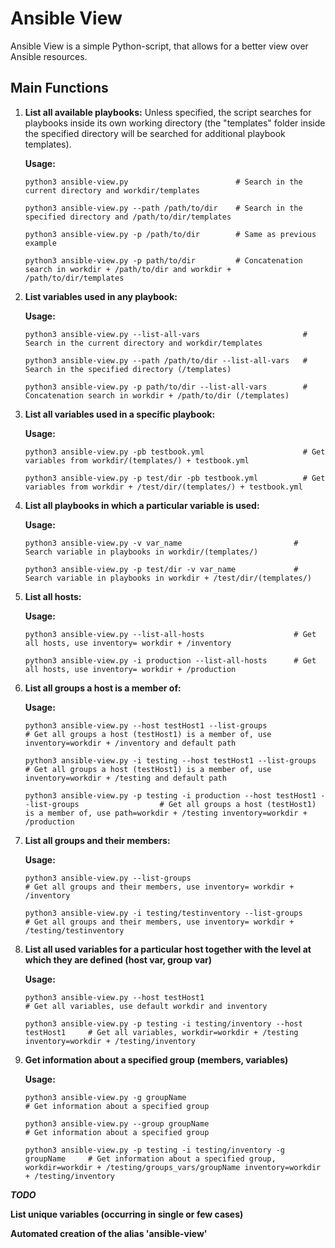 # Ansible View

Ansible View is a simple Python-script, that allows for a better view over Ansible resources.

## Main Functions

1. **List all available playbooks:** Unless specified, the script searches for playbooks inside its own working directory (the "templates" folder inside the specified directory will be searched for additional playbook templates).

    **Usage:**
    ```
    python3 ansible-view.py                        # Search in the current directory and workdir/templates

    python3 ansible-view.py --path /path/to/dir    # Search in the specified directory and /path/to/dir/templates

    python3 ansible-view.py -p /path/to/dir        # Same as previous example
    
    python3 ansible-view.py -p path/to/dir         # Concatenation search in workdir + /path/to/dir and workdir + /path/to/dir/templates
    ```

2. **List variables used in any playbook:**

    **Usage:**
    ```
    python3 ansible-view.py --list-all-vars                       # Search in the current directory and workdir/templates

    python3 ansible-view.py --path /path/to/dir --list-all-vars   # Search in the specified directory (/templates)

    python3 ansible-view.py -p path/to/dir --list-all-vars        # Concatenation search in workdir + /path/to/dir (/templates)
    ```

3. **List all variables used in a specific playbook:**

    **Usage:**
    ```
    python3 ansible-view.py -pb testbook.yml                      # Get variables from workdir/(templates/) + testbook.yml

    python3 ansible-view.py -p test/dir -pb testbook.yml          # Get variables from workdir + /test/dir/(templates/) + testbook.yml
    ```

4. **List all playbooks in which a particular variable is used:**

    **Usage:**
    ```
    python3 ansible-view.py -v var_name                         # Search variable in playbooks in workdir/(templates/)

    python3 ansible-view.py -p test/dir -v var_name             # Search variable in playbooks in workdir + /test/dir/(templates/)
    ```

5. **List all hosts:**

    **Usage:**
    ```
    python3 ansible-view.py --list-all-hosts                    # Get all hosts, use inventory= workdir + /inventory

    python3 ansible-view.py -i production --list-all-hosts      # Get all hosts, use inventory= workdir + /production
    ```

6. **List all groups a host is a member of:**

    **Usage:**
    ```
    python3 ansible-view.py --host testHost1 --list-groups                                           # Get all groups a host (testHost1) is a member of, use inventory=workdir + /inventory and default path

    python3 ansible-view.py -i testing --host testHost1 --list-groups                                # Get all groups a host (testHost1) is a member of, use inventory=workdir + /testing and default path

    python3 ansible-view.py -p testing -i production --host testHost1 --list-groups                  # Get all groups a host (testHost1) is a member of, use path=workdir + /testing inventory=workdir + /production
    ```

7. **List all groups and their members:**

    **Usage:**
    ```
    python3 ansible-view.py --list-groups                                # Get all groups and their members, use inventory= workdir + /inventory

    python3 ansible-view.py -i testing/testinventory --list-groups       # Get all groups and their members, use inventory= workdir + /testing/testinventory
    ```

8. **List all used variables for a particular host together with the level at which they are defined (host var, group var)**

    **Usage:**
    ```
    python3 ansible-view.py --host testHost1                            # Get all variables, use default workdir and inventory

    python3 ansible-view.py -p testing -i testing/inventory --host testHost1     # Get all variables, workdir=workdir + /testing inventory=workdir + /testing/inventory
    ```

9. **Get information about a specified group (members, variables)**
    
    **Usage:**
    ```
    python3 ansible-view.py -g groupName                                     # Get information about a specified group
    
    python3 ansible-view.py --group groupName                                # Get information about a specified group

    python3 ansible-view.py -p testing -i testing/inventory -g groupName     # Get information about a specified group, workdir=workdir + /testing/groups_vars/groupName inventory=workdir + /testing/inventory
    ```


***TODO***

**List unique variables (occurring in single or few cases)**

**Automated creation of the alias 'ansible-view'**
